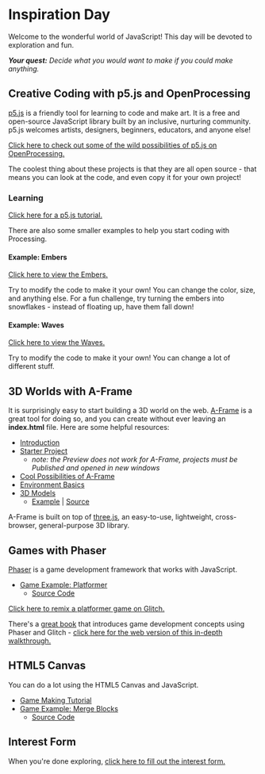 # Inspiration Day
Welcome to the wonderful world of JavaScript! This day will be devoted to exploration and fun.

_**Your quest:** Decide what you would want to make if you could make anything._

## Creative Coding with p5.js and OpenProcessing
[p5.js](https://p5.js) is a friendly tool for learning to code and make art. It is a free and open-source JavaScript library built by an inclusive, nurturing community. p5.js welcomes artists, designers, beginners, educators, and anyone else!

[Click here to check out some of the wild possibilities of p5.js on OpenProcessing.](https://openprocessing.org/discover/#/trending)

The coolest thing about these projects is that they are all open source - that means you can look at the code, and even copy it for your own project!

### Learning
[Click here for a p5.js tutorial.](https://p5js.org/tutorials/get-started/)

There are also some smaller examples to help you start coding with Processing.

#### Example: Embers
[Click here to view the Embers.](https://editor.p5js.org/jsmaxwelldev/sketches/8njuHkfZX)

Try to modify the code to make it your own! You can change the color, size, and anything else. For a fun challenge, try turning the embers into snowflakes - instead of floating up, have them fall down!

#### Example: Waves
[Click here to view the Waves.](https://editor.p5js.org/jsmaxwelldev/sketches/xiVIcnxQKr)

Try to modify the code to make it your own! You can change a lot of different stuff.

## 3D Worlds with A-Frame
It is surprisingly easy to start building a 3D world on the web. [A-Frame](https://aframe.io/) is a great tool for doing so, and you can create without ever leaving an **index.html** file. Here are some helpful resources:

- [Introduction](https://aframe.io/docs/1.6.0/introduction/)
- [Starter Project](https://vscodeedu.com/LkU7Ut9hexlxZMrtJF9t)
  - _note: the Preview does not work for A-Frame, projects must be Published and opened in new windows_
- [Cool Possibilities of A-Frame](https://aframe.io/aframe-registry/)
- [Environment Basics](https://github.com/supermedium/aframe-environment-component)
- [3D Models](https://github.com/KhronosGroup/glTF-Sample-Assets/blob/main/Models/Models.md)
  - [Example](https://crimson-calm-kangaroo-558.vscodeedu.app) | [Source](https://vscodeedu.com/7Y6xqa2bLz9ZO6HLP142)

A-Frame is built on top of [three.js](https://threejs.org/), an easy-to-use, lightweight, cross-browser, general-purpose 3D library.

## Games with Phaser
[Phaser](https://phaser.io/) is a game development framework that works with JavaScript.

- [Game Example: Platformer](https://wandering-fern-moth-328.vscodeedu.app/)
  - [Source Code](https://vscodeedu.com/vSnMpC4iN9JHbSZ3Gx8w)

[Click here to remix a platformer game on Glitch.](https://glitch.com/edit/#!/remix/platformer-hacker/)

There's a [great book](https://glitch-game-makers-manual.glitch.me/) that introduces game development concepts using Phaser and Glitch - [click here for the web version of this in-depth walkthrough.](https://glitch-game-club.github.io/3m/)

## HTML5 Canvas
You can do a lot using the HTML5 Canvas and JavaScript.

- [Game Making Tutorial](https://www.w3schools.com/graphics/game_intro.asp)
- [Game Example: Merge Blocks](https://catching-walnut-lamp-683.vscodeedu.app/)
  - [Source Code](https://vscodeedu.com/BLr9IHWitmKBN3mtxYCW)

## Interest Form
When you're done exploring, [click here to fill out the interest form.](https://forms.office.com/r/UUcirZwu3z)
